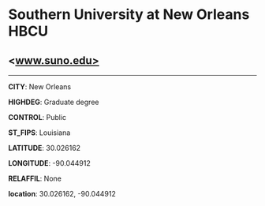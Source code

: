 # Southern University at New Orleans HBCU
## <www.suno.edu>
---
**CITY**: New Orleans

**HIGHDEG**: Graduate degree

**CONTROL**: Public

**ST_FIPS**: Louisiana

**LATITUDE**: 30.026162

**LONGITUDE**: -90.044912

**RELAFFIL**: None

**location**: 30.026162, -90.044912